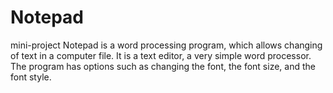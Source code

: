 # Notepad
mini-project
Notepad is a word processing program, which allows changing of text in a computer file.
It is a text editor, a very simple word processor.
The program has options such as changing the font, the font size, and the font style.
